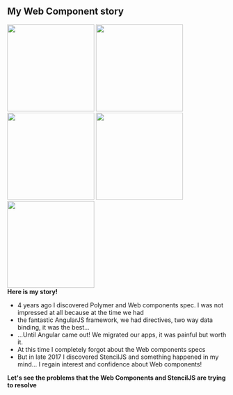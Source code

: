 <section>
    <h2 style="text-transform: initial;">My Web Component story</h2>
    <img src="../../img/polymer-logo.png" style="margin: 0" height="200" class="img-plain fragment"/>
    <img src="../../img/angularjs-logo.png" style="margin: 0" height="200" class="img-plain fragment"/>
    <img src="../../img/angular-logo.png" style="margin: 0" height="200" class="img-plain fragment"/>
    <img src="./img/scream.png" style="margin: 0" height="200" class="img-plain fragment"/>
    <img src="../../img/stencil-logo.png" style="margin: 0" height="200" class="img-plain fragment"/>
    <aside class="notes">
        <b>Here is my story!</b>
        <ul>
            <li>4 years ago I discovered Polymer and Web components spec. I was not impressed at all because at the time we had</li>
            <li>the fantastic AngularJS framework, we had directives, two way data binding, it was the best...</li>
            <li>...Until Angular came out! We migrated our apps, it was painful but worth it.</li>
            <li>At this time I completely forgot about the Web components specs</li>
            <li>But in late 2017 I discovered StencilJS and something happened in my mind... I regain interest and confidence about Web components!</li>
        </ul>
        <b>Let's see the problems that the Web Components and StencilJS are trying to resolve</b>
    </aside>
</section>